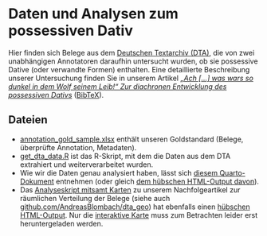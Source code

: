 # Daten und Analysen zum possessiven Dativ
Hier finden sich Belege aus dem [Deutschen Textarchiv (DTA)](https://www.deutschestextarchiv.de), die von zwei unabhängigen Annotatoren daraufhin untersucht wurden, ob sie possessive Dative (oder verwandte Formen) enthalten. Eine detaillierte Beschreibung unserer Untersuchung finden Sie in unserem Artikel [*„Ach [...] was wars so dunkel in dem Wolf seinem Leib!“ Zur diachronen Entwicklung des possessiven Dativs*](https://www.degruyter.com/document/doi/10.1515/jbgsg-2023-0019/html) ([BibTeX](CITATION.bib)).

## Dateien
- [annotation_gold_sample.xlsx](data/annotation_gold_sample.xlsx) enthält unseren Goldstandard (Belege, überprüfte Annotation, Metadaten).
- [get_dta_data.R](get_dta_data.R) ist das R-Skript, mit dem die Daten aus dem DTA extrahiert und weiterverarbeitet wurden.
- Wie wir die Daten genau analysiert haben, lässt sich [diesem Quarto-Dokument](analyse_artikel.qmd) entnehmen (oder gleich [dem hübschen HTML-Output davon](analyse_artikel.html)).
- Das [Analyseskript mitsamt Karten](diatopische_analyse.qmd) zu unserem Nachfolgeartikel zur räumlichen Verteilung der Belege (siehe auch [github.com/AndreasBlombach/dta_geo](https://github.com/AndreasBlombach/dta_geo)) hat ebenfalls einen [hübschen HTML-Output](https://htmlpreview.github.io/?https://github.com/AndreasBlombach/Possessiver_Dativ/blob/main/diatopische_analyse.html#r%C3%A4umliche-verteilung-der-annotierten-kategorien). Nur die [interaktive Karte](figures/interactive_map.html) muss zum Betrachten leider erst heruntergeladen werden.
